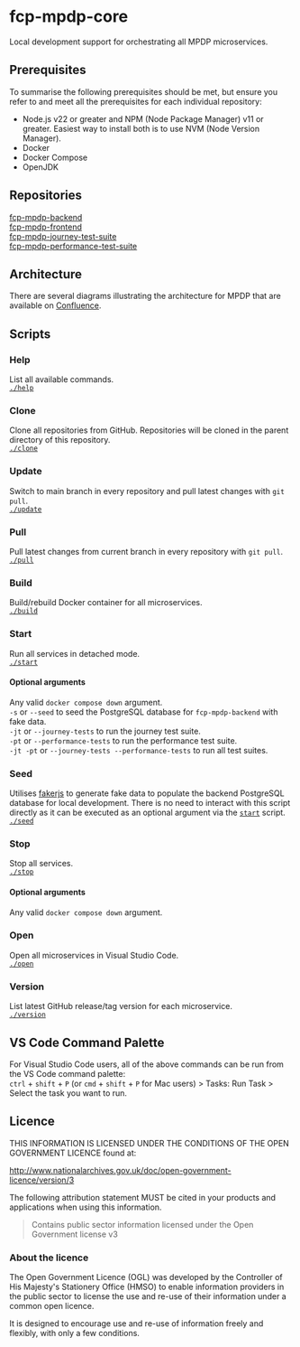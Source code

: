 # fcp-mpdp-core

Local development support for orchestrating all MPDP microservices.

## Prerequisites

To summarise the following prerequisites should be met, but ensure you refer to and meet all the prerequisites for each individual repository:  
- Node.js v22 or greater and NPM (Node Package Manager) v11 or greater. Easiest way to install both is to use NVM (Node Version Manager).  
- Docker
- Docker Compose  
- OpenJDK

## Repositories

[fcp-mpdp-backend](https://github.com/DEFRA/fcp-mpdp-backend)  
[fcp-mpdp-frontend](https://github.com/DEFRA/fcp-mpdp-frontend)  
[fcp-mpdp-journey-test-suite](https://github.com/DEFRA/fcp-mpdp-journey-test-suite)  
[fcp-mpdp-performance-test-suite](https://github.com/DEFRA/fcp-mpdp-performance-test-suite)

## Architecture

There are several diagrams illustrating the architecture for MPDP that are available on [Confluence](https://eaflood.atlassian.net/wiki/spaces/MAKING/pages/5746229435/Architecture).

## Scripts

### Help

List all available commands.  
[`./help`](./help)

### Clone

Clone all repositories from GitHub. Repositories will be cloned in the parent directory of this repository.  
[`./clone`](./clone)

### Update

Switch to main branch in every repository and pull latest changes with `git pull`.  
[`./update`](./update)

### Pull

Pull latest changes from current branch in every repository with `git pull`.  
[`./pull`](./pull)

### Build

Build/rebuild Docker container for all microservices.  
[`./build`](./build)

### Start

Run all services in detached mode.  
[`./start`](./start)

#### Optional arguments 

Any valid `docker compose down` argument.  
`-s` or `--seed` to seed the PostgreSQL database for `fcp-mpdp-backend` with fake data.  
`-jt` or `--journey-tests` to run the journey test suite.  
`-pt` or `--performance-tests` to run the performance test suite.  
`-jt -pt` or `--journey-tests --performance-tests` to run all test suites.

### Seed

Utilises [fakerjs](https://fakerjs.dev) to generate fake data to populate the backend PostgreSQL database for local development. There is no need to interact with this script directly as it can be executed as an optional argument via the [`start`](#start) script.  
[`./seed`](./seed)

### Stop

Stop all services.  
[`./stop`](./stop)

#### Optional arguments

Any valid `docker compose down` argument.

### Open

Open all microservices in Visual Studio Code.  
[`./open`](./open)

### Version

List latest GitHub release/tag version for each microservice.  
[`./version`](./version)

## VS Code Command Palette

For Visual Studio Code users, all of the above commands can be run from the VS Code command palette:  
`ctrl` + `shift` + `P` (or `cmd` + `shift` + `P` for Mac users) > Tasks: Run Task > Select the task you want to run.

## Licence

THIS INFORMATION IS LICENSED UNDER THE CONDITIONS OF THE OPEN GOVERNMENT LICENCE found at:

<http://www.nationalarchives.gov.uk/doc/open-government-licence/version/3>

The following attribution statement MUST be cited in your products and applications when using this information.

> Contains public sector information licensed under the Open Government license v3

### About the licence

The Open Government Licence (OGL) was developed by the Controller of His Majesty's Stationery Office (HMSO) to enable information providers in the public sector to license the use and re-use of their information under a common open licence.

It is designed to encourage use and re-use of information freely and flexibly, with only a few conditions.
